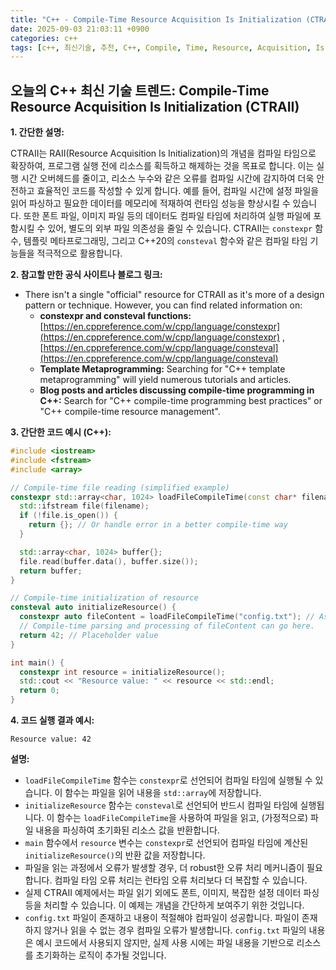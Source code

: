 ```yaml
---
title: "C++ - Compile-Time Resource Acquisition Is Initialization (CTRAII)"
date: 2025-09-03 21:03:11 +0900
categories: c++
tags: [c++, 최신기술, 추천, C++, Compile, Time, Resource, Acquisition, Is, Initialization, (CTRAII)]
---
```


## 오늘의 C++ 최신 기술 트렌드: **Compile-Time Resource Acquisition Is Initialization (CTRAII)**

**1. 간단한 설명:**

CTRAII는 RAII(Resource Acquisition Is Initialization)의 개념을 컴파일 타임으로 확장하여, 프로그램 실행 전에 리소스를 획득하고 해제하는 것을 목표로 합니다. 이는 실행 시간 오버헤드를 줄이고, 리소스 누수와 같은 오류를 컴파일 시간에 감지하여 더욱 안전하고 효율적인 코드를 작성할 수 있게 합니다. 예를 들어, 컴파일 시간에 설정 파일을 읽어 파싱하고 필요한 데이터를 메모리에 적재하여 런타임 성능을 향상시킬 수 있습니다.  또한 폰트 파일, 이미지 파일 등의 데이터도 컴파일 타임에 처리하여 실행 파일에 포함시킬 수 있어, 별도의 외부 파일 의존성을 줄일 수 있습니다. CTRAII는 `constexpr` 함수, 템플릿 메타프로그래밍, 그리고 C++20의 `consteval` 함수와 같은 컴파일 타임 기능들을 적극적으로 활용합니다.

**2. 참고할 만한 공식 사이트나 블로그 링크:**

*   There isn't a single "official" resource for CTRAII as it's more of a design pattern or technique. However, you can find related information on:
    *   **constexpr and consteval functions:**  [https://en.cppreference.com/w/cpp/language/constexpr](https://en.cppreference.com/w/cpp/language/constexpr) , [https://en.cppreference.com/w/cpp/language/consteval](https://en.cppreference.com/w/cpp/language/consteval)
    *   **Template Metaprogramming:** Searching for "C++ template metaprogramming" will yield numerous tutorials and articles.
    *   **Blog posts and articles discussing compile-time programming in C++:** Search for "C++ compile-time programming best practices" or "C++ compile-time resource management".

**3. 간단한 코드 예시 (C++):**

```cpp
#include <iostream>
#include <fstream>
#include <array>

// Compile-time file reading (simplified example)
constexpr std::array<char, 1024> loadFileCompileTime(const char* filename) {
  std::ifstream file(filename);
  if (!file.is_open()) {
    return {}; // Or handle error in a better compile-time way
  }

  std::array<char, 1024> buffer{};
  file.read(buffer.data(), buffer.size());
  return buffer;
}

// Compile-time initialization of resource
consteval auto initializeResource() {
  constexpr auto fileContent = loadFileCompileTime("config.txt"); // Assuming config.txt exists
  // Compile-time parsing and processing of fileContent can go here.
  return 42; // Placeholder value
}

int main() {
  constexpr int resource = initializeResource();
  std::cout << "Resource value: " << resource << std::endl;
  return 0;
}
```

**4. 코드 실행 결과 예시:**

```
Resource value: 42
```

**설명:**

*   `loadFileCompileTime` 함수는 `constexpr`로 선언되어 컴파일 타임에 실행될 수 있습니다.  이 함수는 파일을 읽어 내용을 `std::array`에 저장합니다.
*   `initializeResource` 함수는 `consteval`로 선언되어 반드시 컴파일 타임에 실행됩니다. 이 함수는 `loadFileCompileTime`을 사용하여 파일을 읽고, (가정적으로) 파일 내용을 파싱하여 초기화된 리소스 값을 반환합니다.
*   `main` 함수에서 `resource` 변수는 `constexpr`로 선언되어 컴파일 타임에 계산된 `initializeResource()`의 반환 값을 저장합니다.
*   파일을 읽는 과정에서 오류가 발생할 경우, 더 robust한 오류 처리 메커니즘이 필요합니다.  컴파일 타임 오류 처리는 런타임 오류 처리보다 더 복잡할 수 있습니다.
*   실제 CTRAII 예제에서는 파일 읽기 외에도 폰트, 이미지, 복잡한 설정 데이터 파싱 등을 처리할 수 있습니다. 이 예제는 개념을 간단하게 보여주기 위한 것입니다.
*   `config.txt` 파일이 존재하고 내용이 적절해야 컴파일이 성공합니다.  파일이 존재하지 않거나 읽을 수 없는 경우 컴파일 오류가 발생합니다.  `config.txt` 파일의 내용은 예시 코드에서 사용되지 않지만, 실제 사용 시에는 파일 내용을 기반으로 리소스를 초기화하는 로직이 추가될 것입니다.

